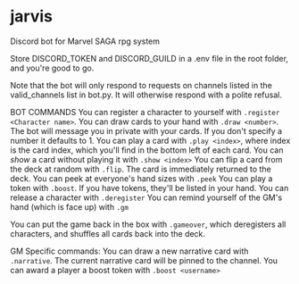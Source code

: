 # jarvis
Discord bot for Marvel SAGA rpg system

Store DISCORD_TOKEN and DISCORD_GUILD in a .env file in the root folder, and you're good to go.

Note that the bot will only respond to requests on channels listed in the valid_channels list in bot.py. It will otherwise respond with a polite refusal.

BOT COMMANDS
You can register a character to yourself with `.register <Character name>`.
You can draw cards to your hand with `.draw <number>`. The bot will message you in private with your cards. If you don't specify a number it defaults to 1.
You can play a card with `.play <index>`, where index is the card index, which you'll find in the bottom left of each card.
You can _show_ a card without playing it with `.show <index>`
You can flip a card from the deck at random with `.flip`. The card is immediately returned to the deck.
You can peek at everyone's hand sizes with `.peek`
You can play a token with `.boost`. If you have tokens, they'll be listed in your hand.
You can release a character with `.deregister`
You can remind yourself of the GM's hand (which is face up) with `.gm`

You can put the game back in the box with `.gameover`, which deregisters all characters, and shuffles all cards back into the deck.

GM Specific commands:
You can draw a new narrative card with `.narrative`. The current narrative card will be pinned to the channel.
You can award a player a boost token with `.boost <username>`
